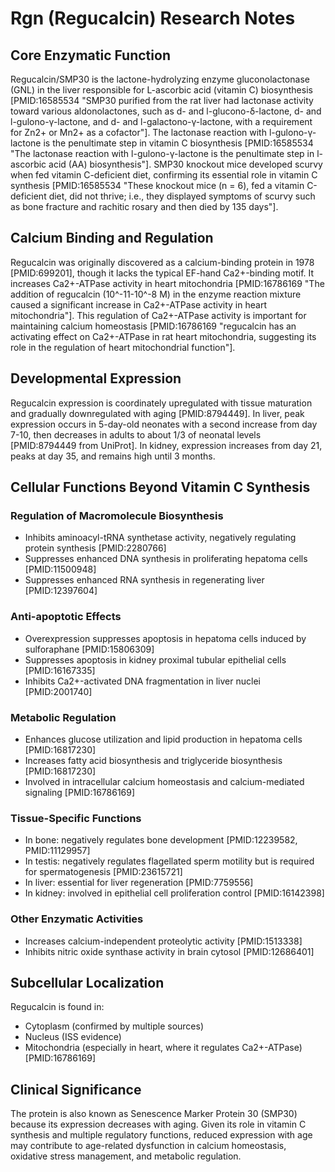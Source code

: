 # Rgn (Regucalcin) Research Notes

## Core Enzymatic Function

Regucalcin/SMP30 is the lactone-hydrolyzing enzyme gluconolactonase (GNL) in the liver responsible for L-ascorbic acid (vitamin C) biosynthesis [PMID:16585534 "SMP30 purified from the rat liver had lactonase activity toward various aldonolactones, such as d- and l-glucono-δ-lactone, d- and l-gulono-γ-lactone, and d- and l-galactono-γ-lactone, with a requirement for Zn2+ or Mn2+ as a cofactor"]. The lactonase reaction with l-gulono-γ-lactone is the penultimate step in vitamin C biosynthesis [PMID:16585534 "The lactonase reaction with l-gulono-γ-lactone is the penultimate step in l-ascorbic acid (AA) biosynthesis"]. SMP30 knockout mice developed scurvy when fed vitamin C-deficient diet, confirming its essential role in vitamin C synthesis [PMID:16585534 "These knockout mice (n = 6), fed a vitamin C-deficient diet, did not thrive; i.e., they displayed symptoms of scurvy such as bone fracture and rachitic rosary and then died by 135 days"].

## Calcium Binding and Regulation

Regucalcin was originally discovered as a calcium-binding protein in 1978 [PMID:699201], though it lacks the typical EF-hand Ca2+-binding motif. It increases Ca2+-ATPase activity in heart mitochondria [PMID:16786169 "The addition of regucalcin (10^-11-10^-8 M) in the enzyme reaction mixture caused a significant increase in Ca2+-ATPase activity in heart mitochondria"]. This regulation of Ca2+-ATPase activity is important for maintaining calcium homeostasis [PMID:16786169 "regucalcin has an activating effect on Ca2+-ATPase in rat heart mitochondria, suggesting its role in the regulation of heart mitochondrial function"].

## Developmental Expression

Regucalcin expression is coordinately upregulated with tissue maturation and gradually downregulated with aging [PMID:8794449]. In liver, peak expression occurs in 5-day-old neonates with a second increase from day 7-10, then decreases in adults to about 1/3 of neonatal levels [PMID:8794449 from UniProt]. In kidney, expression increases from day 21, peaks at day 35, and remains high until 3 months.

## Cellular Functions Beyond Vitamin C Synthesis

### Regulation of Macromolecule Biosynthesis
- Inhibits aminoacyl-tRNA synthetase activity, negatively regulating protein synthesis [PMID:2280766]
- Suppresses enhanced DNA synthesis in proliferating hepatoma cells [PMID:11500948]
- Suppresses enhanced RNA synthesis in regenerating liver [PMID:12397604]

### Anti-apoptotic Effects
- Overexpression suppresses apoptosis in hepatoma cells induced by sulforaphane [PMID:15806309]
- Suppresses apoptosis in kidney proximal tubular epithelial cells [PMID:16167335]
- Inhibits Ca2+-activated DNA fragmentation in liver nuclei [PMID:2001740]

### Metabolic Regulation
- Enhances glucose utilization and lipid production in hepatoma cells [PMID:16817230]
- Increases fatty acid biosynthesis and triglyceride biosynthesis [PMID:16817230]
- Involved in intracellular calcium homeostasis and calcium-mediated signaling [PMID:16786169]

### Tissue-Specific Functions
- In bone: negatively regulates bone development [PMID:12239582, PMID:11129957]
- In testis: negatively regulates flagellated sperm motility but is required for spermatogenesis [PMID:23615721]
- In liver: essential for liver regeneration [PMID:7759556]
- In kidney: involved in epithelial cell proliferation control [PMID:16142398]

### Other Enzymatic Activities
- Increases calcium-independent proteolytic activity [PMID:1513338]
- Inhibits nitric oxide synthase activity in brain cytosol [PMID:12686401]

## Subcellular Localization

Regucalcin is found in:
- Cytoplasm (confirmed by multiple sources)
- Nucleus (ISS evidence)
- Mitochondria (especially in heart, where it regulates Ca2+-ATPase) [PMID:16786169]

## Clinical Significance

The protein is also known as Senescence Marker Protein 30 (SMP30) because its expression decreases with aging. Given its role in vitamin C synthesis and multiple regulatory functions, reduced expression with age may contribute to age-related dysfunction in calcium homeostasis, oxidative stress management, and metabolic regulation.